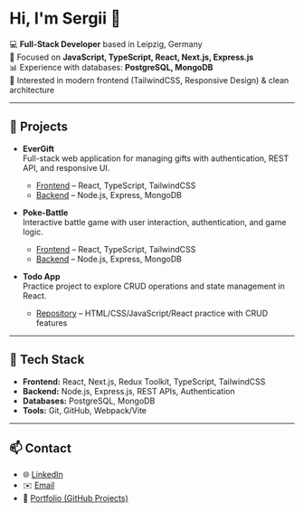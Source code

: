 # Hi, I'm Sergii 👋

💻 **Full-Stack Developer** based in Leipzig, Germany  
🚀 Focused on **JavaScript, TypeScript, React, Next.js, Express.js**  
📊 Experience with databases: **PostgreSQL, MongoDB**  
🎨 Interested in modern frontend (TailwindCSS, Responsive Design) & clean architecture  

---

## 🚀 Projects

- **EverGift**  
  Full-stack web application for managing gifts with authentication, REST API, and responsive UI.  
  - [Frontend](https://github.com/SergiiBzn/EverGift-frontend) – React, TypeScript, TailwindCSS  
  - [Backend](https://github.com/SergiiBzn/EverGift-backend) – Node.js, Express, MongoDB  

- **Poke-Battle**  
  Interactive battle game with user interaction, authentication, and game logic.  
  - [Frontend](https://github.com/SergiiBzn/poke-battle-frontend) – React, TypeScript, TailwindCSS  
  - [Backend](https://github.com/SergiiBzn/poke-battle-backend) – Node.js, Express, MongoDB  

- **Todo App**  
  Practice project to explore CRUD operations and state management in React.  
  - [Repository](https://github.com/SergiiBzn/Todo-App) – HTML/CSS/JavaScript/React practice with CRUD features  

---

## 🔧 Tech Stack
- **Frontend:** React, Next.js, Redux Toolkit, TypeScript, TailwindCSS  
- **Backend:** Node.js, Express.js, REST APIs, Authentication  
- **Databases:** PostgreSQL, MongoDB  
- **Tools:** Git, GitHub, Webpack/Vite  

---

## 📫 Contact
- 🌐 [LinkedIn](https://www.linkedin.com/in/sergii-buzun/) 
- ✉️ [Email](mailto:sergiibuzun@gmail.com)  
- 📂 [Portfolio (GitHub Projects)](https://github.com/SergiiBzn)  
